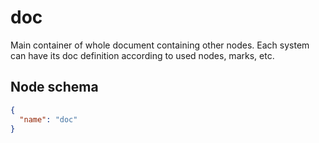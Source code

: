 # doc

Main container of whole document containing other nodes.
Each system can have its doc definition according to used nodes, marks, etc.

## Node schema

```json
{
  "name": "doc"
}
```
